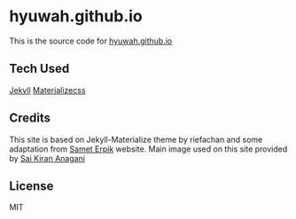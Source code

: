 # hyuwah.github.io
This is the source code for [hyuwah.github.io](http://hyuwah.github.io)

## Tech Used
[Jekyll](http://http://jekyllrb.com/)
[Materializecss](http://materializecss.com/)

## Credits
This site is based on Jekyll-Materialize theme by riefachan and some adaptation from [Samet Erpik](http://erpik.com) website.
Main image used on this site provided by [Sai Kiran Anagani](https://stocksnap.io/author/21245)

## License
MIT

